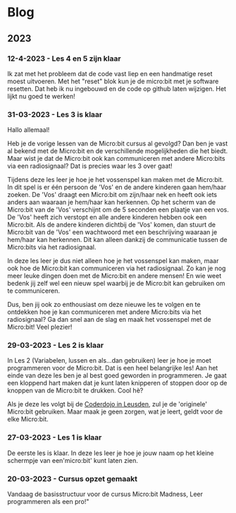 # Blog

## 2023

### 12-4-2023 - Les 4 en 5 zijn klaar

Ik zat met het probleem dat de code vast liep en een handmatige reset moest uitvoeren. Met het "reset" blok kun je de micro:bit met je software resetten. Dat heb ik nu ingebouwd en de code op github laten wijzigen. Het lijkt nu goed te werken!

### 31-03-2023 - Les 3 is klaar

Hallo allemaal!

Heb je de vorige lessen van de Micro:bit cursus al gevolgd? Dan ben je vast al bekend met de Micro:bit en de verschillende mogelijkheden die het biedt. Maar wist je dat de Micro:bit ook kan communiceren met andere Micro:bits via een radiosignaal? Dat is precies waar les 3 over gaat!

Tijdens deze les leer je hoe je het vossenspel kan maken met de Micro:bit. In dit spel is er één persoon de 'Vos' en de andere kinderen gaan hem/haar zoeken. De 'Vos' draagt een Micro:bit om zijn/haar nek en heeft ook iets anders aan waaraan je hem/haar kan herkennen. Op het scherm van de Micro:bit van de 'Vos' verschijnt om de 5 seconden een plaatje van een vos. De 'Vos' heeft zich verstopt en alle andere kinderen hebben ook een Micro:bit. Als de andere kinderen dichtbij de 'Vos' komen, dan stuurt de Micro:bit van de 'Vos' een wachtwoord met een beschrijving waaraan je hem/haar kan herkennen. Dit kan alleen dankzij de communicatie tussen de Micro:bits via het radiosignaal.

In deze les leer je dus niet alleen hoe je het vossenspel kan maken, maar ook hoe de Micro:bit kan communiceren via het radiosignaal. Zo kan je nog meer leuke dingen doen met de Micro:bit en andere mensen! En wie weet bedenk jij zelf wel een nieuw spel waarbij je de Micro:bit kan gebruiken om te communiceren.

Dus, ben jij ook zo enthousiast om deze nieuwe les te volgen en te ontdekken hoe je kan communiceren met andere Micro:bits via het radiosignaal? Ga dan snel aan de slag en maak het vossenspel met de Micro:bit! Veel plezier!

### 29-03-2023 - Les 2 is klaar

In Les 2 (Variabelen, lussen en als...dan gebruiken) leer je hoe je moet programmeren voor de Micro:bit. Dat is een heel belangrijke les! Aan het einde van deze les ben je al best goed geworden in programmeren. Je gaat een kloppend hart maken dat je kunt laten knipperen of stoppen door op de knoppen van de Micro:bit te drukken. Cool hè?

Als je deze les volgt bij de [Coderdojo in Leusden](https://www.leusdenzet.nl/events-category/coderdojo/), zul je de 'originele' Micro:bit gebruiken. Maar maak je geen zorgen, wat je leert, geldt voor de elke Micro:bit.

### 27-03-2023 - Les 1 is klaar

De eerste les is klaar. In deze les leer je hoe je jouw naam op het kleine schermpje van een'micro:bit' kunt laten zien.

### 20-03-2023 - Cursus opzet gemaakt

Vandaag de basisstructuur voor de cursus Micro:bit Madness, Leer programmeren als een pro!"

